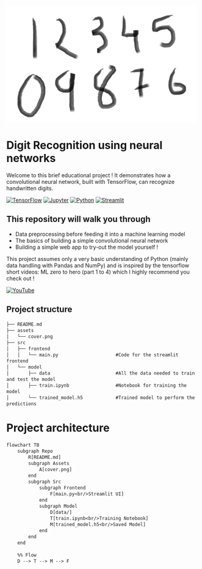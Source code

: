 <img width="500" alt="logo" src="assets/cover.png">

# Digit Recognition using neural networks

Welcome to this brief educational project ! It demonstrates how a convolutional neural network, built with TensorFlow, can recognize handwritten digits.

[![TensorFlow](https://img.shields.io/badge/TensorFlow-FF6F00?style=for-the-badge&logo=tensorflow&logoColor=white)](https://www.tensorflow.org/)
[![Jupyter](https://img.shields.io/badge/Jupyter-F37626.svg?&style=for-the-badge&logo=Jupyter&logoColor=purple)](https://jupyter.org/)
[![Python](https://img.shields.io/badge/Python-FFD43B?style=for-the-badge&logo=python&logoColor=blue)](https://www.python.org/)
[![Streamlit](https://img.shields.io/badge/Streamlit-FF4B4B.svg?&style=for-the-badge&logo=Streamlit&logoColor=white)](https://streamlit.io/)


## This repository will walk you through
- Data preprocessing before feeding it into a machine learning model
- The basics of building a simple convolutional neural network 
- Building a simple web app to try-out the model yourself ! 

This project assumes only a very basic understanding of Python (mainly data handling with Pandas and NumPy) and is inspired by the tensorflow short videos: ML zero to hero (part 1 to 4) which I highly recommend you check out !

[![YouTube](https://img.shields.io/badge/YouTube-FF0000?style=for-the-badge&logo=youtube&logoColor=white)](https://youtu.be/KNAWp2S3w94?feature=shared)

## Project structure

```
├── README.md
├── assets
│   └── cover.png
├── src
│   ├── frontend                        
│   │   └── main.py                     #Code for the streamlit frontend
│   └── model               
│       ├── data                        #All the data needed to train and test the model
│       ├── train.ipynb                 #Notebook for training the model
│       └── trained_model.h5            #Trained model to perform the predictions
```

# Project architecture

```mermaid
flowchart TB
    subgraph Repo
        R[README.md]
        subgraph Assets
            A[cover.png]
        end
        subgraph Src
            subgraph Frontend
                F[main.py<br/>Streamlit UI]
            end
            subgraph Model
                D[data/]
                T[train.ipynb<br/>Training Notebook]
                M[trained_model.h5<br/>Saved Model]
            end
        end
    end

    %% Flow
    D --> T --> M --> F
```


